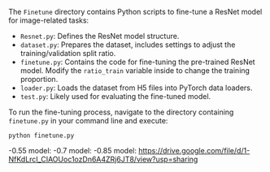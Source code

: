 The `Finetune` directory contains Python scripts to fine-tune a ResNet model for image-related tasks:

- `Resnet.py`: Defines the ResNet model structure.
- `dataset.py`: Prepares the dataset, includes settings to adjust the training/validation split ratio.
- `finetune.py`: Contains the code for fine-tuning the pre-trained ResNet model. Modify the `ratio_train` variable inside to change the training proportion.
- `loader.py`: Loads the dataset from H5 files into PyTorch data loaders.
- `test.py`: Likely used for evaluating the fine-tuned model.

To run the fine-tuning process, navigate to the directory containing `finetune.py` in your command line and execute:

```shell
python finetune.py
```
-0.55 model:
-0.7 model:
-0.85 model: https://drive.google.com/file/d/1-NfKdLrcI_CIAOUoc1ozDn6A4ZRj6JT8/view?usp=sharing
